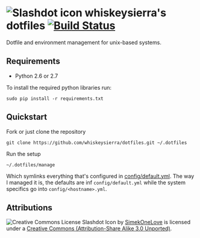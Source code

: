 # ![Slashdot icon](https://raw.github.com/whiskeysierra/dotfiles/master/icon.png) whiskeysierra's dotfiles [![Build Status](https://travis-ci.org/whiskeysierra/dotfiles.png?branch=master)](http://travis-ci.org/whiskeysierra/dotfiles)

Dotfile and environment management for unix-based systems.

## Requirements

- Python 2.6 or 2.7
 
To install the required python libraries run:
    
    sudo pip install -r requirements.txt

## Quickstart
Fork or just clone the repository

    git clone https://github.com/whiskeysierra/dotfiles.git ~/.dotfiles
    
Run the setup

    ~/.dotfiles/manage
    
Which symlinks everything that's configured in [config/default.yml](https://github.com/whiskeysierra/dotfiles/blob/master/config/default.yml).
The way I managed it is, the defaults are inf `config/default.yml` while the system specifics go into `config/<hostname>.yml`.




## Attributions
![Creative Commons License](http://i.creativecommons.org/l/by-sa/3.0/80x15.png)
Slashdot Icon by [SimekOneLove](http://www.iconarchive.com/show/modern-web-icons-by-simekonelove/slashdot-icon.html) is licensed under a
[Creative Commons (Attribution-Share Alike 3.0 Unported)](http://creativecommons.org/licenses/by-sa/3.0/).

